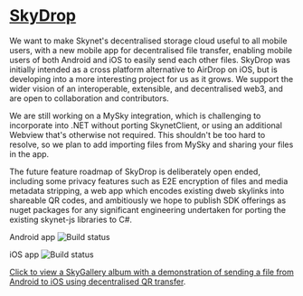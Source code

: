 # [SkyDrop](http://skydrop.wellhat.hns.to/)

We want to make Skynet's decentralised storage cloud useful to all mobile users, with a new mobile app for decentralised file transfer, enabling mobile users of both Android and iOS to easily send each other files. SkyDrop was initially intended as a cross platform alternative to AirDrop on iOS, but is developing into a more interesting project for us as it grows. We support the wider vision of an interoperable, extensible, and decentralised web3, and are open to collaboration and contributors. 

We are still working on a MySky integration, which is challenging to incorporate into .NET without porting SkynetClient, or using an additional Webview that's otherwise not required. This shouldn't be too hard to resolve, so we plan to add importing files from MySky and sharing your files in the app. 

The future feature roadmap of SkyDrop is deliberately open ended, including some privacy features such as E2E encryption of files and media metadata stripping, a web app which encodes existing dweb skylinks into shareable QR codes, and ambitiously we hope to publish SDK offerings as nuget packages for any significant engineering undertaken for porting the existing skynet-js libraries to C#.

Android app ![Build status](https://build.appcenter.ms/v0.1/apps/1cd210b4-00be-4c63-a322-2afc2db6b603/branches/main/badge)
  
iOS app ![Build status](https://build.appcenter.ms/v0.1/apps/7d69bbc9-723d-4bb1-b62f-4c2890c8ab45/branches/main/badge)

[Click to view a SkyGallery album with a demonstration of sending a file from Android to iOS using decentralised QR transfer](https://skygallery.hns.siasky.net/#/a/AAAk0Kqps6NnpZ8bTEnrFI_dpg57n0FwmdG0nyibZxqOhA).
